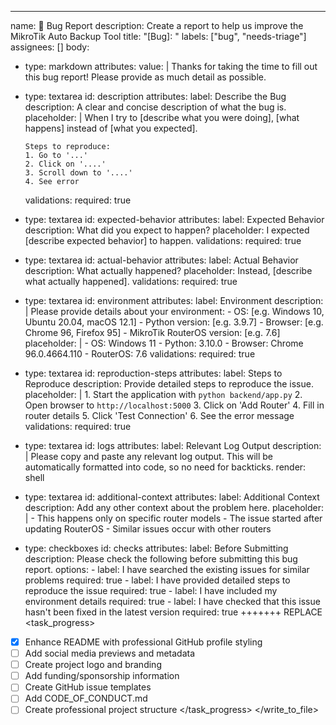 ---
name: 🐛 Bug Report
description: Create a report to help us improve the MikroTik Auto Backup Tool
title: "[Bug]: "
labels: ["bug", "needs-triage"]
assignees: []
body:
  - type: markdown
    attributes:
      value: |
        Thanks for taking the time to fill out this bug report! Please provide as much detail as possible.

  - type: textarea
    id: description
    attributes:
      label: Describe the Bug
      description: A clear and concise description of what the bug is.
      placeholder: |
        When I try to [describe what you were doing], [what happens] instead of [what you expected].

        Steps to reproduce:
        1. Go to '...'
        2. Click on '....'
        3. Scroll down to '....'
        4. See error
    validations:
      required: true

  - type: textarea
    id: expected-behavior
    attributes:
      label: Expected Behavior
      description: What did you expect to happen?
      placeholder: I expected [describe expected behavior] to happen.
    validations:
      required: true

  - type: textarea
    id: actual-behavior
    attributes:
      label: Actual Behavior
      description: What actually happened?
      placeholder: Instead, [describe what actually happened].
    validations:
      required: true

  - type: textarea
    id: environment
    attributes:
      label: Environment
      description: |
        Please provide details about your environment:
        - OS: [e.g. Windows 10, Ubuntu 20.04, macOS 12.1]
        - Python version: [e.g. 3.9.7]
        - Browser: [e.g. Chrome 96, Firefox 95]
        - MikroTik RouterOS version: [e.g. 7.6]
      placeholder: |
        - OS: Windows 11
        - Python: 3.10.0
        - Browser: Chrome 96.0.4664.110
        - RouterOS: 7.6
    validations:
      required: true

  - type: textarea
    id: reproduction-steps
    attributes:
      label: Steps to Reproduce
      description: Provide detailed steps to reproduce the issue.
      placeholder: |
        1. Start the application with `python backend/app.py`
        2. Open browser to `http://localhost:5000`
        3. Click on 'Add Router'
        4. Fill in router details
        5. Click 'Test Connection'
        6. See the error message
    validations:
      required: true

  - type: textarea
    id: logs
    attributes:
      label: Relevant Log Output
      description: |
        Please copy and paste any relevant log output. This will be automatically formatted into code, so no need for backticks.
      render: shell

  - type: textarea
    id: additional-context
    attributes:
      label: Additional Context
      description: Add any other context about the problem here.
      placeholder: |
        - This happens only on specific router models
        - The issue started after updating RouterOS
        - Similar issues occur with other routers

  - type: checkboxes
    id: checks
    attributes:
      label: Before Submitting
      description: Please check the following before submitting this bug report.
      options:
        - label: I have searched the existing issues for similar problems
          required: true
        - label: I have provided detailed steps to reproduce the issue
          required: true
        - label: I have included my environment details
          required: true
        - label: I have checked that this issue hasn't been fixed in the latest version
          required: true
+++++++ REPLACE</diff>
<task_progress>
- [x] Enhance README with professional GitHub profile styling
- [ ] Add social media previews and metadata
- [ ] Create project logo and branding
- [ ] Add funding/sponsorship information
- [ ] Create GitHub issue templates
- [ ] Add CODE_OF_CONDUCT.md
- [ ] Create professional project structure
</task_progress>
</write_to_file>
